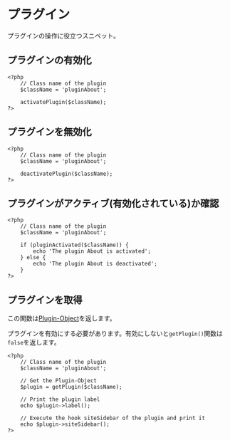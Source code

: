 # プラグイン
<!-- position: 10 -->

プラグインの操作に役立つスニペット。

## プラグインの有効化

```
<?php
	// Class name of the plugin
	$className = 'pluginAbout';

	activatePlugin($className);
?>
```

## プラグインを無効化

```
<?php
	// Class name of the plugin
	$className = 'pluginAbout';

	deactivatePlugin($className);
?>
```

## プラグインがアクティブ(有効化されている)か確認

```
<?php
	// Class name of the plugin
	$className = 'pluginAbout';

	if (pluginActivated($className)) {
		echo 'The plugin About is activated';
	} else {
		echo 'The plugin About is deactivated';
	}
?>
```

## プラグインを取得
この関数は[Plugin-Object](https://github.com/bludit/bludit/blob/master/bl-kernel/abstract/plugin.class.php)を返します。

プラグインを有効にする必要があります。有効にしないと`getPlugin()`関数は`false`を返します。

```
<?php
	// Class name of the plugin
	$className = 'pluginAbout';

	// Get the Plugin-Object
	$plugin = getPlugin($className);

	// Print the plugin label
	echo $plugin->label();

	// Execute the hook siteSidebar of the plugin and print it
	echo $plugin->siteSidebar();
?>
```
